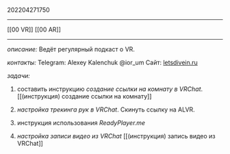 202204271750
***
[[00 VR]] [[00 AR]]
***
*описание:*
Ведёт регулярный подкаст о VR.

*контакты:*
Telegram: Alexey Kalenchuk @ior_um
Сайт: [letsdivein.ru](https://letsdivein.ru)

*задачи:*
1. составить инструкцию *создание ссылки на комнату в VRChat*.
[[(инструкция) создание ссылки на комнату]]

2. *настройка трекинга рук в VRChat*.
Скинуть ссылку на ALVR.

3. инструкция использования *ReadyPlayer.me*

4. *настройка записи видео из VRChat*
[[(инструкция) запись видео из VRChat]]
